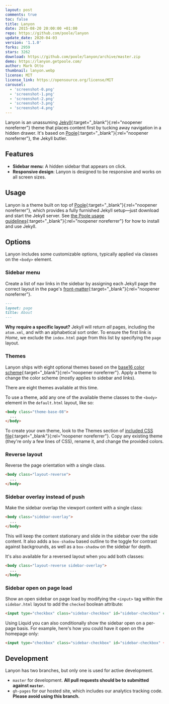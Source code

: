 ```yaml
---
layout: post
comments: true
toc: false
title: Lanyon
date: 2015-08-20 20:00:00 +01:00
repo: https://github.com/poole/lanyon
update_date: 2020-04-03
version: '1.1.0'
forks: 2959
stars: 3262
download: https://github.com/poole/lanyon/archive/master.zip
demo: https://lanyon.getpoole.com/
author: Mark Otto
thumbnail: lanyon.webp
license: MIT
license_link: https://opensource.org/license/MIT
carousel:
  - 'screenshot-0.png'
  - 'screenshot-1.png'
  - 'screenshot-2.png'
  - 'screenshot-3.png'
  - 'screenshot-4.png'
---
```


Lanyon is an unassuming [Jekyll](http://jekyllrb.com){:target="_blank"}{:rel="noopener noreferrer"} theme that places content first by tucking away navigation in a hidden drawer. It's based on [Poole](http://getpoole.com){:target="_blank"}{:rel="noopener noreferrer"}, the Jekyll butler.

## Features

- **Sidebar menu**: A hidden sidebar that appears on click.
- **Responsive design**: Lanyon is designed to be responsive and works on all screen sizes.

## Usage

Lanyon is a theme built on top of [Poole](https://github.com/poole/poole){:target="_blank"}{:rel="noopener noreferrer"}, which provides a fully furnished Jekyll setup—just download and start the Jekyll server. See [the Poole usage guidelines](https://github.com/poole/poole#usage){:target="_blank"}{:rel="noopener noreferrer"} for how to install and use Jekyll.

## Options

Lanyon includes some customizable options, typically applied via classes on the `<body>` element.

### Sidebar menu

Create a list of nav links in the sidebar by assigning each Jekyll page the correct layout in the page's [front-matter](http://jekyllrb.com/docs/frontmatter/){:target="_blank"}{:rel="noopener noreferrer"}.

```markdown
---
layout: page
title: About
---
```

**Why require a specific layout?** Jekyll will return *all* pages, including the `atom.xml`, and with an alphabetical sort order. To ensure the first link is *Home*, we exclude the `index.html` page from this list by specifying the `page` layout.

### Themes

Lanyon ships with eight optional themes based on the [base16 color scheme](https://github.com/chriskempson/base16){:target="_blank"}{:rel="noopener noreferrer"}. Apply a theme to change the color scheme (mostly applies to sidebar and links).

There are eight themes available at this time.

To use a theme, add any one of the available theme classes to the `<body>` element in the `default.html` layout, like so:

```html
<body class="theme-base-08">
  ...
</body>
```

To create your own theme, look to the Themes section of [included CSS file](https://github.com/poole/lanyon/blob/master/public/css/lanyon.css){:target="_blank"}{:rel="noopener noreferrer"}. Copy any existing theme (they're only a few lines of CSS), rename it, and change the provided colors.

### Reverse layout

Reverse the page orientation with a single class.

```html
<body class="layout-reverse">
  ...
</body>
```

### Sidebar overlay instead of push

Make the sidebar overlap the viewport content with a single class:

```html
<body class="sidebar-overlay">
  ...
</body>
```

This will keep the content stationary and slide in the sidebar over the side content. It also adds a `box-shadow` based outline to the toggle for contrast against backgrounds, as well as a `box-shadow` on the sidebar for depth.

It's also available for a reversed layout when you add both classes:

```html
<body class="layout-reverse sidebar-overlay">
  ...
</body>
```

### Sidebar open on page load

Show an open sidebar on page load by modifying the `<input>` tag within the `sidebar.html` layout to add the `checked` boolean attribute:

```html
<input type="checkbox" class="sidebar-checkbox" id="sidebar-checkbox" checked>
```

Using Liquid you can also conditionally show the sidebar open on a per-page basis. For example, here's how you could have it open on the homepage only:

```html
<input type="checkbox" class="sidebar-checkbox" id="sidebar-checkbox" {% if page.title ="Home" %}checked{% endif %}>
```

## Development

Lanyon has two branches, but only one is used for active development.

- `master` for development.  **All pull requests should be to submitted against `master`.**
- `gh-pages` for our hosted site, which includes our analytics tracking code. **Please avoid using this branch.**
